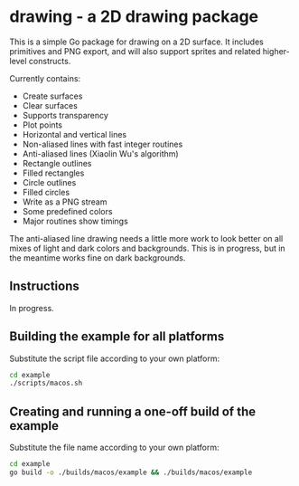 # drawing - a 2D drawing package

This is a simple Go package for drawing on a 2D surface. It includes primitives and PNG export, and will also support sprites and related higher-level constructs.

Currently contains:

* Create surfaces
* Clear surfaces
* Supports transparency
* Plot points
* Horizontal and vertical lines
* Non-aliased lines with fast integer routines
* Anti-aliased lines (Xiaolin Wu's algorithm)
* Rectangle outlines
* Filled rectangles
* Circle outlines
* Filled circles
* Write as a PNG stream
* Some predefined colors
* Major routines show timings

The anti-aliased line drawing needs a little more work to look better on all mixes
of light and dark colors and backgrounds. This is in progress, but in the meantime
works fine on dark backgrounds.

## Instructions

In progress.

## Building the example for all platforms

Substitute the script file according to your own platform:

``` sh
cd example
./scripts/macos.sh
```

## Creating and running a one-off build of the example

Substitute the file name according to your own platform:

``` sh
cd example
go build -o ./builds/macos/example && ./builds/macos/example
```
